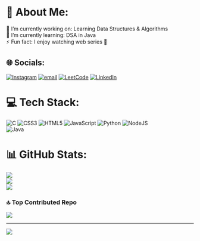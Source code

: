 # 💫 About Me:
🔭 I’m currently working on: Learning Data Structures & Algorithms  <br>🌱 I’m currently learning: DSA in Java  <br>⚡ Fun fact: I enjoy watching web series 🍿


## 🌐 Socials:
[![Instagram](https://img.shields.io/badge/Instagram-%23E4405F.svg?logo=Instagram&logoColor=white)](https://instagram.com/hemanth_m_06) [![email](https://img.shields.io/badge/Email-D14836?logo=gmail&logoColor=white)](mailto:hemimpana@gmail.com)  [![LeetCode](https://img.shields.io/badge/LeetCode-%23FFA116.svg?logo=LeetCode&logoColor=white)](https://leetcode.com/HemanthM06/)  [![LinkedIn](https://img.shields.io/badge/LinkedIn-%230A66C2.svg?logo=linkedin&logoColor=white)](https://www.linkedin.com/in/hemanth-m-349a51329)

# 💻 Tech Stack:
![C](https://img.shields.io/badge/c-%2300599C.svg?style=for-the-badge&logo=c&logoColor=white) ![CSS3](https://img.shields.io/badge/css3-%231572B6.svg?style=for-the-badge&logo=css3&logoColor=white) ![HTML5](https://img.shields.io/badge/html5-%23E34F26.svg?style=for-the-badge&logo=html5&logoColor=white) ![JavaScript](https://img.shields.io/badge/javascript-%23323330.svg?style=for-the-badge&logo=javascript&logoColor=%23F7DF1E) ![Python](https://img.shields.io/badge/python-3670A0?style=for-the-badge&logo=python&logoColor=ffdd54) ![NodeJS](https://img.shields.io/badge/node.js-6DA55F?style=for-the-badge&logo=node.js&logoColor=white)  
![Java](https://img.shields.io/badge/java-%23ED8B00.svg?style=for-the-badge&logo=java&logoColor=white)
# 📊 GitHub Stats:
![](https://github-readme-stats.vercel.app/api?username=HemanthM2006&theme=dark&hide_border=false&include_all_commits=false&count_private=false)<br/>
![](https://nirzak-streak-stats.vercel.app/?user=HemanthM2006&theme=dark&hide_border=false)<br/>
![](https://github-readme-stats.vercel.app/api/top-langs/?username=HemanthM2006&theme=dark&hide_border=false&include_all_commits=false&count_private=false&layout=compact)

### 🔝 Top Contributed Repo
![](https://github-contributor-stats.vercel.app/api?username=HemanthM2006&limit=5&theme=dark&combine_all_yearly_contributions=true)

---
[![](https://visitcount.itsvg.in/api?id=HemanthM2006&icon=0&color=0)](https://visitcount.itsvg.in)
